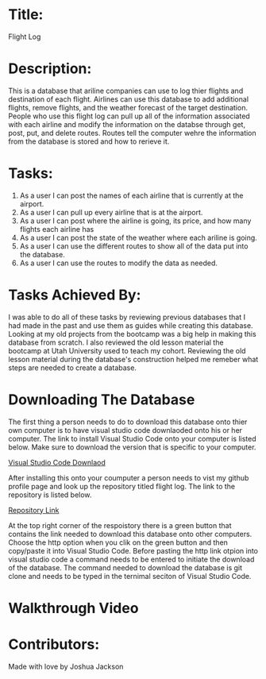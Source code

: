 # Title:
Flight Log

# Description:
This is a database that ariline companies can use to log thier flights and destination of each flight. 
Airlines can use this database to add additional flights, remove flights, and the weather forecast of the
target destination. People who use this flight log can pull up all of the information associated with each 
airline and modify the information on the databse through get, post, put, and delete routes. Routes tell 
the computer wehre the information from the database is stored and how to rerieve it. 

# Tasks:
1. As a user I can post the names of each airline that is currently at the airport.
2. As a user I can pull up every airline that is at the airport.
3. As a user I can post where the airline is going, its price, and how many flights each airline has
4. As a user I can post the state of the weather where each ariline is going. 
5. As a user I can use the different routes to show all of the data put into the database.
6. As a user I can use the routes to modify the data as needed. 

# Tasks Achieved By: 
I was able to do all of these tasks by reviewing previous databases that I had made in the past and use 
them as guides while creating this database. Looking at my old projects from the bootcamp was a big help 
in making this database from scratch. I also reviewed the old lesson material the bootcamp at Utah University 
used to teach my cohort. Reviewing the old lesson material during the database's construction helped me remeber 
what steps are needed to create a database. 

# Downloading The Database
The first thing a person needs to do to download this database onto thier own computer is to have visual studio code downlaoded
onto his or her computer. The link to install Visual Studio Code onto your computer is listed below. Make sure to download the version
that is specific to your computer. 

<a href="https://code.visualstudio.com/download">Visual Studio Code Downlaod</a>

After installing this onto your coumputer a person needs to vist my github profile page and look up the repository titled 
flight log. The link to the repository is listed below.

<a href="https://github.com/Joker282855/mongoose-database-again">Repository Link</a>

At the top right corner of the respoistory there is a green button that contains the link needed to download this database
onto other computers. Choose the http option when you clik on the green button and then copy/paste it into Visual Studio 
Code. Before pasting the http link otpion into visual studio code a command needs to be entered to initiate the download
of the database. The command needed to download the database is git clone and needs to be typed in the ternimal
seciton of Visual Studio Code.

# Walkthrough Video

# Contributors:
Made with love by Joshua Jackson